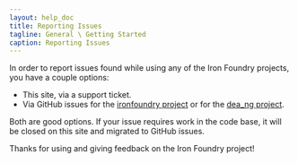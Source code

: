 ```yaml
---
layout: help_doc
title: Reporting Issues
tagline: General \ Getting Started
caption: Reporting Issues
---
```


In order to report issues found while using any of the Iron Foundry projects, you have a couple options:

* This site, via a support ticket.
* Via GitHub issues for the [ironfoundry project](https://github.com/IronFoundry/ironfoundry/issues) or for the [dea_ng project](https://github.com/IronFoundry/dea_ng/issues).

Both are good options. If your issue requires work in the code base, it will be closed on this site and migrated to GitHub issues.

Thanks for using and giving feedback on the Iron Foundry project!